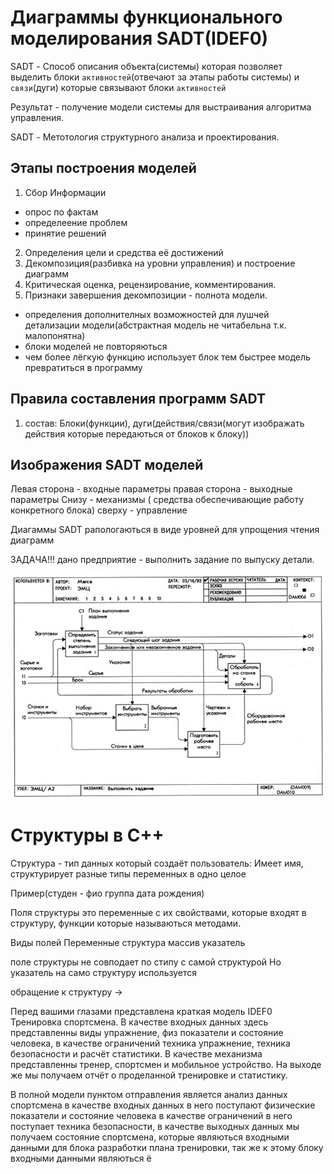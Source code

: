 # Диаграммы функционального моделирования SADT(IDEF0)
SADT - Способ описания объекта(системы) которая позволяет выделить блоки `активностей`(отвечают за этапы работы системы) и `связи`(дуги) которые связывают блоки `активностей`

Результат - получение модели системы для выстраивания алгоритма управления.

SADT - Метотология структурного анализа и проектирования.

## Этапы построения моделей

1. Сбор Информации
- опрос по фактам
- определеение проблем
- принятие решений
2. Определения цели и средства её достижений
3. Декомпозиция(разбивка на уровни управления) и построение диаграмм
4. Критическая оценка, рецензирование, комментирования.
5. Признаки завершения декомпозиции - полнота модели.
- определения дополнителных возможностей для лушчей детализации модели(абстрактная модель не читабельна т.к. малопонятна)
- блоки моделей не повторяються
- чем более лёгкую функцию использует блок тем быстрее модель превратиться в программу


## Правила составления программ SADT
 
 1. состав: Блоки(функции), дуги(действия/связи(могут изображать действия которые передаються от блоков к блоку))


## Изображения SADT моделей

Левая сторона - входные параметры
правая сторона - выходные параметры
Снизу - механизмы ( средства обеспечивающие работу конкретного блока)
сверху - управление

Диагаммы SADT рапологаються в виде уровней для упрощения чтения диаграмм    


ЗАДАЧА!!!
дано предприятие - выполнить задание по выпуску детали.

![alt text](image.png)







# Структуры в C++

Структура - тип данных который создаёт пользователь: Имеет имя, структурирует разные типы переменных в одно целое

Пример(студен - фио группа дата рождения)

Поля структуры это переменные с их свойствами, которые входят в структуру, функции которые называються методами.


Виды полей 
Переменные
структура
массив
указатель

поле структуры не совподает по стипу с самой структурой Но указатель на само структуру используется

обращение к структуру -> 


Перед вашими глазами представлена краткая модель IDEF0 Тренировка спортсмена. В качестве входных данных здесь представленны виды упражнение, физ показатели и состояние человека, в качестве ограничений техника упражнение, техника безопасности и расчёт статистики. В качестве механизма представленны тренер, спортсмен и мобильное устройство. На выходе же мы получаем отчёт о проделанной тренировке и статистику.



В полной модели пунктом отправления является анализ данных спортсмена в качестве входных данных в него поступают физические показатели и состояние человека в качестве ограничений в него поступает техника безопасности, в качестве выходных данных мы получаем состояние спортсмена, которые являються входными данными для блока разработки плана тренировки, так же к этому блоку входными данными являються ё


